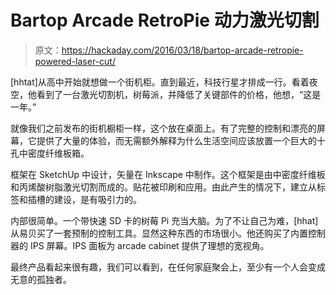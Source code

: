 # Bartop Arcade RetroPie 动力激光切割

> 原文：<https://hackaday.com/2016/03/18/bartop-arcade-retropie-powered-laser-cut/>

[hhtat]从高中开始就想做一个街机柜。直到最近，科技行星才排成一行。看着夜空，他看到了一台激光切割机，树莓派，并降低了关键部件的价格，他想，“这是一年。”

就像我们之前发布的街机橱柜一样，这个放在桌面上。有了完整的控制和漂亮的屏幕，它提供了大量的体验，而无需额外解释为什么生活空间应该放置一个巨大的十孔中密度纤维板箱。

框架在 SketchUp 中设计，矢量在 Inkscape 中制作。这个框架是由中密度纤维板和丙烯酸树脂激光切割而成的。贴花被印刷和应用。由此产生的情况下，建立从标签和插槽的建设，是有吸引力的。

内部很简单。一个带快速 SD 卡的树莓 Pi 充当大脑。为了不让自己为难，[hhat]从易贝买了一套预制的控制工具。显然这种东西的市场很小。他还购买了内置控制器的 IPS 屏幕。IPS 面板为 arcade cabinet 提供了理想的宽视角。

最终产品看起来很有趣，我们可以看到，在任何家庭聚会上，至少有一个人会变成无意的孤独者。